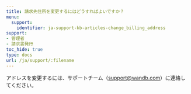 ```yaml
---
title: 請求先住所を変更するにはどうすればよいですか？
menu:
  support:
    identifier: ja-support-kb-articles-change_billing_address
support:
- 管理者
- 請求書発行
toc_hide: true
type: docs
url: /ja/support/:filename
---
```


アドレスを変更するには、サポートチーム（support@wandb.com）に連絡してください。
